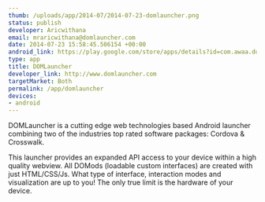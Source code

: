 ```yaml
--- 
thumb: /uploads/app/2014-07/2014-07-23-domlauncher.png
status: publish
developer: Aricwithana
email: mraricwithana@domlauncher.com
date: 2014-07-23 15:58:45.506154 +00:00
android_link: https://play.google.com/store/apps/details?id=com.awaa.domlauncher
type: app
title: DOMLauncher
developer_link: http://www.domlauncher.com
targetMarket: Both
permalink: /app/domlauncher
devices: 
- android
---
```


DOMLauncher is a cutting edge web technologies based Android launcher combining two of the industries top rated software packages: Cordova & Crosswalk.

This launcher provides an expanded API access to your device within a high quality webview. All DOMods (loadable custom interfaces) are created with just HTML/CSS/Js. What type of interface, interaction modes and visualization are up to you!  The only true limit is the hardware of your device.
